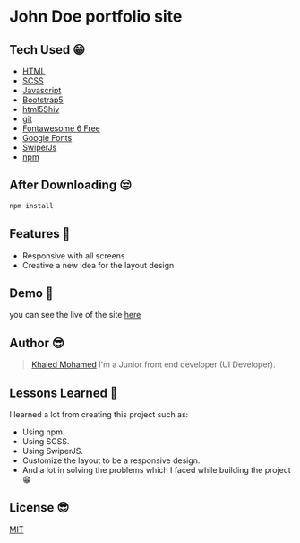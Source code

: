 # John Doe portfolio site

## Tech Used 😁

- [HTML](https://developer.mozilla.org/en-US/docs/Web/HTML)
- [SCSS](https://sass-lang.com/)
- [Javascript](https://developer.mozilla.org/en-US/docs/Web/JavaScript)
- [Bootstrap5](https://getbootstrap.com/)
- [html5Shiv](https://github.com/aFarkas/html5shiv)
- [git](https://git-scm.com/)
- [Fontawesome 6 Free](https://fontawesome.com/)
- [Google Fonts](https://fonts.google.com/)
- [SwiperJs](https://swiperjs.com/)
- [npm](https://www.npmjs.com/)

## After Downloading 😒

```bash
npm install
```

## Features 💪

- Responsive with all screens
- Creative a new idea for the layout design


## Demo 🥰

you can see the live of the site [here](https://portfolio-john2.netlify.app/)


## Author 😎

> [Khaled Mohamed](https://github.com/krypton225/)
> I'm a Junior front end developer (UI Developer).


## Lessons Learned 🤞

I learned a lot from creating this project such as:
- Using npm.
- Using SCSS.
- Using SwiperJS.
- Customize the layout to be a responsive design.
- And a lot in solving the problems which I faced while building the project 😁


## License 😎
[MIT](https://choosealicense.com/licenses/mit/)
